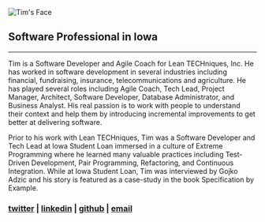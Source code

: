 ![Tim's Face](https://en.gravatar.com/userimage/2637153/ab53a458cbf9455c8a161c7410890332?size=128)

## Software Professional in Iowa
-----------------------------
Tim is a Software Developer and Agile Coach for Lean TECHniques, Inc. He has worked in software development in several industries including financial, fundraising, insurance, telecommunications and agriculture. He has played several roles including Agile Coach, Tech Lead, Project Manager, Architect, Software Developer, Database Administrator, and Business Analyst. His real passion is to work with people to understand their context and help them by introducing incremental improvements to get better at delivering software.

Prior to his work with Lean TECHniques, Tim was a Software Developer and Tech Lead at Iowa Student Loan immersed in a culture of Extreme Programming where he learned many valuable practices including Test-Driven Development, Pair Programming, Refactoring, and Continuous Integration. While at Iowa Student Loan, Tim was interviewed by Gojko Adzic and his story is featured as a case-study in the book Specification by Example.

### [twitter](https://twitter.com/timander) | [linkedin](https://www.linkedin.com/in/timandersen/) | [github](https://github.com/timander) | [email](mailto:tim@timandersen.net)
